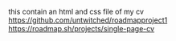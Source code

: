 this contain an html and css file of my cv
https://github.com/untwitched/roadmapproject1
https://roadmap.sh/projects/single-page-cv
